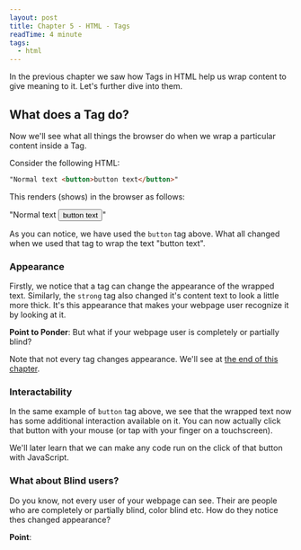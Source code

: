 ```yaml
---
layout: post
title: Chapter 5 - HTML - Tags
readTime: 4 minute
tags:
  - html
---
```


In the previous chapter we saw how Tags in HTML help us wrap content to give meaning to it. Let's further dive into them.

## What does a Tag do?

Now we'll see what all things the browser do when we wrap a particular content inside a Tag.

Consider the following HTML:

```html
"Normal text <button>button text</button>"
```

This renders (shows) in the browser as follows:

"Normal text <button>button text</button>"

As you can notice, we have used the `button` tag above. What all changed when we used that tag to wrap the text "button text".

### Appearance

Firstly, we notice that a tag can change the appearance of the wrapped text. Similarly, the `strong` tag also changed it's content text to look a little more thick. It's this appearance that makes your webpage user recognize it by looking at it.

**Point to Ponder**: But what if your webpage user is completely or partially blind?

Note that not every tag changes appearance. We'll see at [the end of this chapter]().

### Interactability

In the same example of `button` tag above, we see that the wrapped text now has some additional interaction available on it. You can now actually click that button with your mouse (or tap with your finger on a touchscreen).

We'll later learn that we can make any code run on the click of that button with JavaScript.

### What about Blind users?

Do you know, not every user of your webpage can see. Their are people who are completely or partially blind, color blind etc. How do they notice thes changed appearance?

**Point**:
